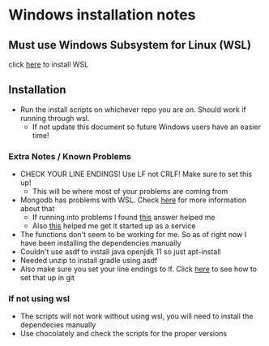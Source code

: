 # Windows installation notes

## Must use Windows Subsystem for Linux (WSL)

click [here](https://docs.microsoft.com/en-us/windows/wsl/install-win10) to install WSL

## Installation

- Run the install scripts on whichever repo you are on. Should work if running through wsl.
  - If not update this document so future Windows users have an easier time!

### Extra Notes / Known Problems

- CHECK YOUR LINE ENDINGS! Use LF not CRLF! Make sure to set this up!
  - This will be where most of your problems are coming from
- Mongodb has problems with WSL. Check [here](https://github.com/Microsoft/WSL/issues/3286) for more information about that
  - If running into problems I found [this](https://github.com/Microsoft/WSL/issues/3286#issuecomment-402594992) answer helped me
  - Also [this](https://github.com/Microsoft/WSL/issues/796#issuecomment-255451470) helped me get it started up as a service
- The functions don't seem to be working for me. So as of right now I have been installing the dependencies manually
- Couldn't use asdf to install java openjdk 11 so just apt-install
- Needed unzip to install gradle using asdf
- Also make sure you set your line endings to lf. Click [here](https://help.github.com/en/articles/configuring-git-to-handle-line-endings) to see how to set that up in git

### If not using wsl
 - The scripts will not work without using wsl, you will need to install the dependecies manually
 - Use chocolately and check the scripts for the proper versions
